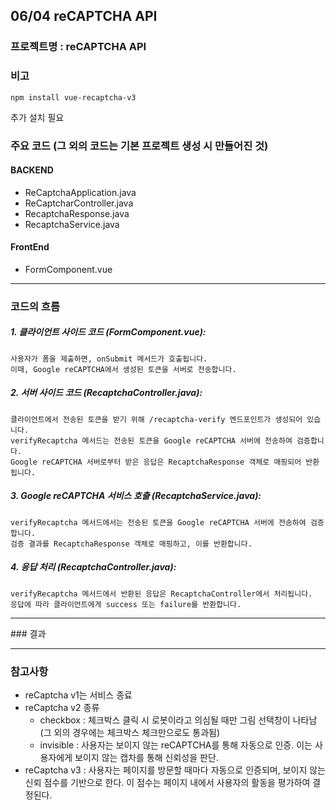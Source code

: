 
## 06/04 reCAPTCHA API
### 프로젝트명 : reCAPTCHA API
### 비고
```
npm install vue-recaptcha-v3
```
추가 설치 필요

### 주요 코드 (그 외의 코드는 기본 프로젝트 생성 시 만들어진 것)
#### BACKEND
* ReCaptchaApplication.java
* ReCaptcharController.java
* RecaptchaResponse.java
* RecaptchaService.java

#### FrontEnd
* FormComponent.vue

<hr>

### 코드의 흐름
##### 1. 클라이언트 사이드 코드 (FormComponent.vue):

    사용자가 폼을 제출하면, onSubmit 메서드가 호출됩니다.
    이때, Google reCAPTCHA에서 생성된 토큰을 서버로 전송합니다.

##### 2. 서버 사이드 코드 (RecaptchaController.java):

    클라이언트에서 전송된 토큰을 받기 위해 /recaptcha-verify 엔드포인트가 생성되어 있습니다.
    verifyRecaptcha 메서드는 전송된 토큰을 Google reCAPTCHA 서버에 전송하여 검증합니다.
    Google reCAPTCHA 서버로부터 받은 응답은 RecaptchaResponse 객체로 매핑되어 반환됩니다.

##### 3. Google reCAPTCHA 서비스 호출 (RecaptchaService.java):

    verifyRecaptcha 메서드에서는 전송된 토큰을 Google reCAPTCHA 서버에 전송하여 검증합니다.
    검증 결과를 RecaptchaResponse 객체로 매핑하고, 이를 반환합니다.

##### 4. 응답 처리 (RecaptchaController.java):

    verifyRecaptcha 메서드에서 반환된 응답은 RecaptchaController에서 처리됩니다.
    응답에 따라 클라이언트에게 success 또는 failure를 반환합니다.

<hr>
### 결과


<hr>

### 참고사항
* reCaptcha v1는 서비스 종료
* reCaptcha v2 종류
    * checkbox : 체크박스 클릭 시 로봇이라고 의심될 때만 그림 선택창이 나타남 (그 외의 경우에는 체크박스 체크만으로도 통과됨)
    * invisible : 사용자는 보이지 않는 reCAPTCHA를 통해 자동으로 인증. 이는 사용자에게 보이지 않는 캡차를 통해 신뢰성을 판단.
* reCaptcha v3 : 사용자는 페이지를 방문할 때마다 자동으로 인증되며, 보이지 않는 신뢰 점수를 기반으로 한다. 이 점수는 페이지 내에서 사용자의 활동을 평가하여 결정된다.

